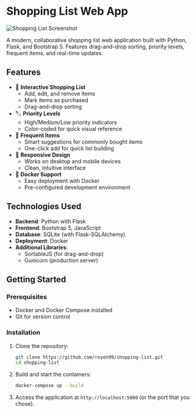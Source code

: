 # Shopping List Web App

![Shopping List Screenshot](./screenshot.png)

A modern, collaborative shopping list web application built with Python, Flask, and Bootstrap 5. Features drag-and-drop sorting, priority levels, frequent items, and real-time updates.

## Features

- 🛒 **Interactive Shopping List**
  - Add, edit, and remove items
  - Mark items as purchased
  - Drag-and-drop sorting
- 🏷️ **Priority Levels**
  - High/Medium/Low priority indicators
  - Color-coded for quick visual reference
- 🔄 **Frequent Items**
  - Smart suggestions for commonly bought items
  - One-click add for quick list building
- 📱 **Responsive Design**
  - Works on desktop and mobile devices
  - Clean, intuitive interface
- 🐳 **Docker Support**
  - Easy deployment with Docker
  - Pre-configured development environment

## Technologies Used

- **Backend**: Python with Flask
- **Frontend**: Bootstrap 5, JavaScript
- **Database**: SQLite (with Flask-SQLAlchemy)
- **Deployment**: Docker
- **Additional Libraries**:
  - SortableJS (for drag-and-drop)
  - Gunicorn (production server)

## Getting Started

### Prerequisites

- Docker and Docker Compose installed
- Git for version control

### Installation

1. Clone the repository:
   ```bash
   git clone https://github.com/royen99/shopping-list.git
   cd shopping-list

2. Build and start the containers:
   ```bash
   docker-compose up --build

3. Access the application at `http://localhost:5000` (or the port that you chose).
   